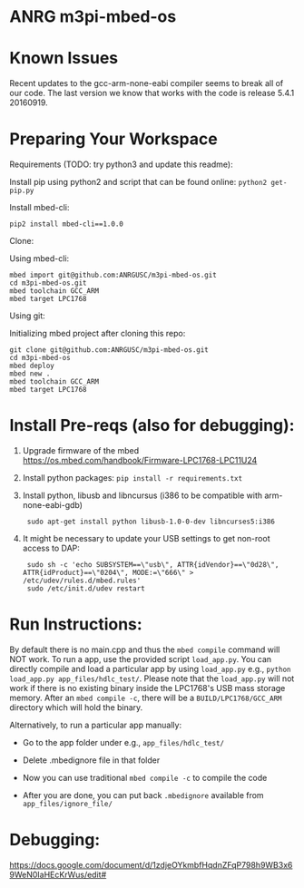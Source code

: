 # ANRG m3pi-mbed-os

# Known Issues

Recent updates to the gcc-arm-none-eabi compiler seems to break all of our code. The last version we know that works with the code is release 5.4.1 20160919.

# Preparing Your Workspace

Requirements (TODO: try python3 and update this readme):

Install pip using python2 and script that can be found online:
`python2 get-pip.py`

Install mbed-cli:

`pip2 install mbed-cli==1.0.0`


Clone:

Using mbed-cli:

```
mbed import git@github.com:ANRGUSC/m3pi-mbed-os.git
cd m3pi-mbed-os.git
mbed toolchain GCC_ARM
mbed target LPC1768
```

Using git:

Initializing mbed project after cloning this repo:

```
git clone git@github.com:ANRGUSC/m3pi-mbed-os.git
cd m3pi-mbed-os
mbed deploy
mbed new .
mbed toolchain GCC_ARM
mbed target LPC1768
```
<!-- `cd m3pi-mbed-os`

`mbed deploy`

`mbed new .` #(not too sure about this line)

 -->

# Install Pre-reqs (also for debugging):

1. Upgrade firmware of the mbed https://os.mbed.com/handbook/Firmware-LPC1768-LPC11U24
2. Install python packages: `pip install -r requirements.txt`
3. Install python, libusb and libncursus (i386 to be compatible with arm-none-eabi-gdb)
    
        sudo apt-get install python libusb-1.0-0-dev libncurses5:i386

4. It might be necessary to update your USB settings to get non-root access to DAP:

        sudo sh -c 'echo SUBSYSTEM==\"usb\", ATTR{idVendor}==\"0d28\", ATTR{idProduct}==\"0204\", MODE:=\"666\" > /etc/udev/rules.d/mbed.rules' 
        sudo /etc/init.d/udev restart   

# Run Instructions:

By default there is no main.cpp and thus the `mbed compile` command will NOT work.
To run a app, use the provided script `load_app.py`.
You can directly compile and load a particular app by using `load_app.py` e.g.,
``` python load_app.py app_files/hdlc_test/ ```. Please note that the 
`load_app.py` will not work if there is no existing binary inside the
LPC1768's USB mass storage memory. After an `mbed compile -c`, there will
be a `BUILD/LPC1768/GCC_ARM` directory which will hold the binary.

Alternatively, to run a particular app manually:
- Go to the app folder under e.g., `app_files/hdlc_test/`

- Delete .mbedignore file in that folder

- Now you can use traditional `mbed compile -c` to compile the code

- After you are done, you can put back `.mbedignore` available from `app_files/ignore_file/`

# Debugging:

https://docs.google.com/document/d/1zdjeOYkmbfHqdnZFqP798h9WB3x69WeN0IaHEcKrWus/edit#


